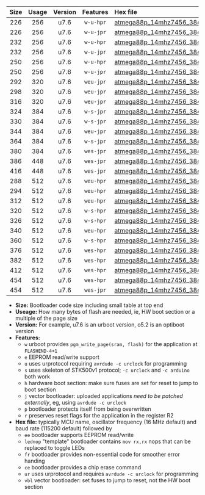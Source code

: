 |Size|Usage|Version|Features|Hex file|
|:-:|:-:|:-:|:-:|:--|
|226|256|u7.6|`w-u-hpr`|[atmega88p_14mhz7456_38400bps_ur.hex](https://raw.githubusercontent.com/stefanrueger/urboot/main//atmega88p_14mhz7456_38400bps_ur.hex)|
|226|256|u7.6|`w-u-jpr`|[atmega88p_14mhz7456_38400bps_ur_vbl.hex](https://raw.githubusercontent.com/stefanrueger/urboot/main//atmega88p_14mhz7456_38400bps_ur_vbl.hex)|
|232|256|u7.6|`w-u-hpr`|[atmega88p_14mhz7456_38400bps_lednop_ur.hex](https://raw.githubusercontent.com/stefanrueger/urboot/main//atmega88p_14mhz7456_38400bps_lednop_ur.hex)|
|232|256|u7.6|`w-u-jpr`|[atmega88p_14mhz7456_38400bps_lednop_ur_vbl.hex](https://raw.githubusercontent.com/stefanrueger/urboot/main//atmega88p_14mhz7456_38400bps_lednop_ur_vbl.hex)|
|250|256|u7.6|`w-u-hpr`|[atmega88p_14mhz7456_38400bps_lednop_fr_ur.hex](https://raw.githubusercontent.com/stefanrueger/urboot/main//atmega88p_14mhz7456_38400bps_lednop_fr_ur.hex)|
|250|256|u7.6|`w-u-jpr`|[atmega88p_14mhz7456_38400bps_lednop_fr_ur_vbl.hex](https://raw.githubusercontent.com/stefanrueger/urboot/main//atmega88p_14mhz7456_38400bps_lednop_fr_ur_vbl.hex)|
|292|320|u7.6|`weu-jpr`|[atmega88p_14mhz7456_38400bps_ee_ur_vbl.hex](https://raw.githubusercontent.com/stefanrueger/urboot/main//atmega88p_14mhz7456_38400bps_ee_ur_vbl.hex)|
|298|320|u7.6|`weu-jpr`|[atmega88p_14mhz7456_38400bps_ee_lednop_ur_vbl.hex](https://raw.githubusercontent.com/stefanrueger/urboot/main//atmega88p_14mhz7456_38400bps_ee_lednop_ur_vbl.hex)|
|316|320|u7.6|`weu-jpr`|[atmega88p_14mhz7456_38400bps_ee_lednop_fr_ur_vbl.hex](https://raw.githubusercontent.com/stefanrueger/urboot/main//atmega88p_14mhz7456_38400bps_ee_lednop_fr_ur_vbl.hex)|
|324|384|u7.6|`w-s-jpr`|[atmega88p_14mhz7456_38400bps_vbl.hex](https://raw.githubusercontent.com/stefanrueger/urboot/main//atmega88p_14mhz7456_38400bps_vbl.hex)|
|330|384|u7.6|`w-s-jpr`|[atmega88p_14mhz7456_38400bps_lednop_vbl.hex](https://raw.githubusercontent.com/stefanrueger/urboot/main//atmega88p_14mhz7456_38400bps_lednop_vbl.hex)|
|344|384|u7.6|`weu-jpr`|[atmega88p_14mhz7456_38400bps_ee_lednop_fr_ce_ur_vbl.hex](https://raw.githubusercontent.com/stefanrueger/urboot/main//atmega88p_14mhz7456_38400bps_ee_lednop_fr_ce_ur_vbl.hex)|
|364|384|u7.6|`w-s-jpr`|[atmega88p_14mhz7456_38400bps_lednop_fr_vbl.hex](https://raw.githubusercontent.com/stefanrueger/urboot/main//atmega88p_14mhz7456_38400bps_lednop_fr_vbl.hex)|
|380|384|u7.6|`wes-jpr`|[atmega88p_14mhz7456_38400bps_ee_vbl.hex](https://raw.githubusercontent.com/stefanrueger/urboot/main//atmega88p_14mhz7456_38400bps_ee_vbl.hex)|
|386|448|u7.6|`wes-jpr`|[atmega88p_14mhz7456_38400bps_ee_lednop_vbl.hex](https://raw.githubusercontent.com/stefanrueger/urboot/main//atmega88p_14mhz7456_38400bps_ee_lednop_vbl.hex)|
|416|448|u7.6|`wes-jpr`|[atmega88p_14mhz7456_38400bps_ee_lednop_fr_vbl.hex](https://raw.githubusercontent.com/stefanrueger/urboot/main//atmega88p_14mhz7456_38400bps_ee_lednop_fr_vbl.hex)|
|288|512|u7.6|`weu-hpr`|[atmega88p_14mhz7456_38400bps_ee_ur.hex](https://raw.githubusercontent.com/stefanrueger/urboot/main//atmega88p_14mhz7456_38400bps_ee_ur.hex)|
|294|512|u7.6|`weu-hpr`|[atmega88p_14mhz7456_38400bps_ee_lednop_ur.hex](https://raw.githubusercontent.com/stefanrueger/urboot/main//atmega88p_14mhz7456_38400bps_ee_lednop_ur.hex)|
|312|512|u7.6|`weu-hpr`|[atmega88p_14mhz7456_38400bps_ee_lednop_fr_ur.hex](https://raw.githubusercontent.com/stefanrueger/urboot/main//atmega88p_14mhz7456_38400bps_ee_lednop_fr_ur.hex)|
|320|512|u7.6|`w-s-hpr`|[atmega88p_14mhz7456_38400bps.hex](https://raw.githubusercontent.com/stefanrueger/urboot/main//atmega88p_14mhz7456_38400bps.hex)|
|326|512|u7.6|`w-s-hpr`|[atmega88p_14mhz7456_38400bps_lednop.hex](https://raw.githubusercontent.com/stefanrueger/urboot/main//atmega88p_14mhz7456_38400bps_lednop.hex)|
|340|512|u7.6|`weu-hpr`|[atmega88p_14mhz7456_38400bps_ee_lednop_fr_ce_ur.hex](https://raw.githubusercontent.com/stefanrueger/urboot/main//atmega88p_14mhz7456_38400bps_ee_lednop_fr_ce_ur.hex)|
|360|512|u7.6|`w-s-hpr`|[atmega88p_14mhz7456_38400bps_lednop_fr.hex](https://raw.githubusercontent.com/stefanrueger/urboot/main//atmega88p_14mhz7456_38400bps_lednop_fr.hex)|
|376|512|u7.6|`wes-hpr`|[atmega88p_14mhz7456_38400bps_ee.hex](https://raw.githubusercontent.com/stefanrueger/urboot/main//atmega88p_14mhz7456_38400bps_ee.hex)|
|382|512|u7.6|`wes-hpr`|[atmega88p_14mhz7456_38400bps_ee_lednop.hex](https://raw.githubusercontent.com/stefanrueger/urboot/main//atmega88p_14mhz7456_38400bps_ee_lednop.hex)|
|412|512|u7.6|`wes-hpr`|[atmega88p_14mhz7456_38400bps_ee_lednop_fr.hex](https://raw.githubusercontent.com/stefanrueger/urboot/main//atmega88p_14mhz7456_38400bps_ee_lednop_fr.hex)|
|454|512|u7.6|`wes-hpr`|[atmega88p_14mhz7456_38400bps_ee_lednop_fr_ce.hex](https://raw.githubusercontent.com/stefanrueger/urboot/main//atmega88p_14mhz7456_38400bps_ee_lednop_fr_ce.hex)|
|454|512|u7.6|`wes-jpr`|[atmega88p_14mhz7456_38400bps_ee_lednop_fr_ce_vbl.hex](https://raw.githubusercontent.com/stefanrueger/urboot/main//atmega88p_14mhz7456_38400bps_ee_lednop_fr_ce_vbl.hex)|

- **Size:** Bootloader code size including small table at top end
- **Useage:** How many bytes of flash are needed, ie, HW boot section or a multiple of the page size
- **Version:** For example, u7.6 is an urboot version, o5.2 is an optiboot version
- **Features:**
  + `w` urboot provides `pgm_write_page(sram, flash)` for the application at `FLASHEND-4+1`
  + `e` EEPROM read/write support
  + `u` uses urprotocol requiring `avrdude -c urclock` for programming
  + `s` uses skeleton of STK500v1 protocol; `-c urclock` and `-c arduino` both work
  + `h` hardware boot section: make sure fuses are set for reset to jump to boot section
  + `j` vector bootloader: uploaded applications *need to be patched externally*, eg, using `avrdude -c urclock`
  + `p` bootloader protects itself from being overwritten
  + `r` preserves reset flags for the application in the register R2
- **Hex file:** typically MCU name, oscillator frequency (16 MHz default) and baud rate (115200 default) followed by
  + `ee` bootloader supports EEPROM read/write
  + `lednop` "template" bootloader contains `mov rx,rx` nops that can be replaced to toggle LEDs
  + `fr` bootloader provides non-essential code for smoother error handing
  + `ce` bootloader provides a chip erase command
  + `ur` uses urprotocol and requires `avrdude -c urclock` for programming
  + `vbl` vector bootloader: set fuses to jump to reset, not the HW boot section
